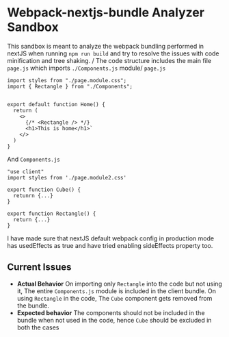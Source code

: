 # Webpack-nextjs-bundle Analyzer Sandbox
This sandbox is meant to analyze the webpack bundling performed in nextJS when running `npm run build` and try to resolve the issues with code minification and tree shaking.
/
The code structure includes the main file  `page.js` which imports `./Components.js` module/
`page.js`
```
import styles from "./page.module.css";
import { Rectangle } from "./Components";


export default function Home() {
  return (
    <>
      {/* <Rectangle /> */}
      <h1>This is home</h1>`
    </>
  )
}
```
And `Components.js`
```
"use client"
import styles from './page.module2.css'

export function Cube() {
  retunrn {...}
}

export function Rectangle() {
  return {...}
}

```
I have made sure that nextJS default webpack config in production mode has usedEffects as true and have tried enabling sideEffects property too.

## Current Issues
- **Actual Behavior**
On importing only `Rectangle` into the code but not using it, The entire `Components.js` module is included in the client bundle.
On using `Rectangle` in the code, The `Cube` component gets removed from the bundle.
- **Expected behavior** The components should not be included in the bundle when not used in the code, hence `Cube` should be excluded in both the cases
